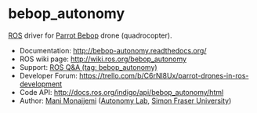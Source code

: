 # bebop_autonomy

[ROS](http://ros.org) driver for [Parrot Bebop](http://www.parrot.com/ca/products/bebop-drone/) drone (quadrocopter).

* Documentation: http://bebop-autonomy.readthedocs.org/
* ROS wiki page: http://wiki.ros.org/bebop_autonomy
* Support: [ROS Q&A (tag: bebop_autonomy)](http://answers.ros.org/questions/scope:all/sort:activity-desc/tags:bebop_autonomy/page:1/)
* Developer Forum: https://trello.com/b/C6rNl8Ux/parrot-drones-in-ros-development
* Code API: http://docs.ros.org/indigo/api/bebop_autonomy/html
* Author: [Mani Monajjemi](http://mani.im) ([Autonomy Lab](http://autonomylab.org), [Simon Fraser University](http://www.sfu.ca))

